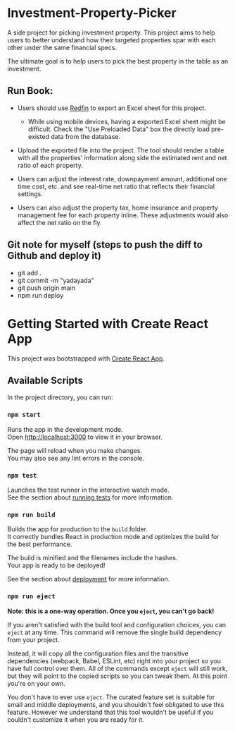 # Investment-Property-Picker

A side project for picking investment property. This project aims to help users to better understand how their targeted properties spar with each other under the same financial specs. 

The ultimate goal is to help users to pick the best property in the table as an investment.

## Run Book:

- Users should use [Redfin](https://www.redfin.com/) to export an Excel sheet for this project.

    - While using mobile devices, having a exported Excel sheet might be difficult. Check the "Use Preloaded Data" box the directly load pre-existed data from the database.

- Upload the exported file into the project. The tool should render a table with all the properties' information along side the estimated rent and net ratio of each property.

- Users can adjust the interest rate, downpayment amount, additional one time cost, etc. and see real-time net ratio that reflects their financial settings.

- Users can also adjust the property tax, home insurance and property management fee for each property inline. These adjustments would also affect the net ratio on the fly.

## Git note for myself (steps to push the diff to Github and deploy it)
- git add .
- git commit -m "yadayada"
- git push origin main 
- npm run deploy

# Getting Started with Create React App

This project was bootstrapped with [Create React App](https://github.com/facebook/create-react-app).

## Available Scripts

In the project directory, you can run:

### `npm start`

Runs the app in the development mode.\
Open [http://localhost:3000](http://localhost:3000) to view it in your browser.

The page will reload when you make changes.\
You may also see any lint errors in the console.

### `npm test`

Launches the test runner in the interactive watch mode.\
See the section about [running tests](https://facebook.github.io/create-react-app/docs/running-tests) for more information.

### `npm run build`

Builds the app for production to the `build` folder.\
It correctly bundles React in production mode and optimizes the build for the best performance.

The build is minified and the filenames include the hashes.\
Your app is ready to be deployed!

See the section about [deployment](https://facebook.github.io/create-react-app/docs/deployment) for more information.

### `npm run eject`

**Note: this is a one-way operation. Once you `eject`, you can't go back!**

If you aren't satisfied with the build tool and configuration choices, you can `eject` at any time. This command will remove the single build dependency from your project.

Instead, it will copy all the configuration files and the transitive dependencies (webpack, Babel, ESLint, etc) right into your project so you have full control over them. All of the commands except `eject` will still work, but they will point to the copied scripts so you can tweak them. At this point you're on your own.

You don't have to ever use `eject`. The curated feature set is suitable for small and middle deployments, and you shouldn't feel obligated to use this feature. However we understand that this tool wouldn't be useful if you couldn't customize it when you are ready for it.
